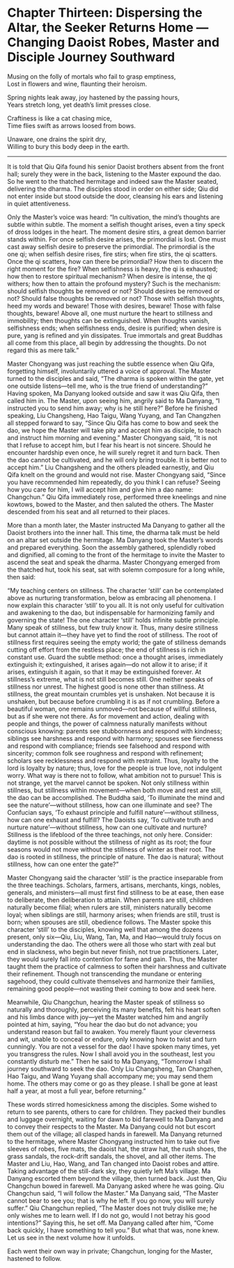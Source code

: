 # Chapter Thirteen: Dispersing the Altar, the Seeker Returns Home — Changing Daoist Robes, Master and Disciple Journey Southward

Musing on the folly of mortals who fail to grasp emptiness,  
Lost in flowers and wine, flaunting their heroism.  

Spring nights leak away, joy hastened by the passing hours,  
Years stretch long, yet death’s limit presses close.  

Craftiness is like a cat chasing mice,  
Time flies swift as arrows loosed from bows.  

Unaware, one drains the spirit dry,  
Willing to bury this body deep in the earth.  

---

It is told that Qiu Qifa found his senior Daoist brothers absent from the front hall; surely they were in the back, listening to the Master expound the dao. So he went to the thatched hermitage and indeed saw the Master seated, delivering the dharma. The disciples stood in order on either side; Qiu did not enter inside but stood outside the door, cleansing his ears and listening in quiet attentiveness.

Only the Master’s voice was heard: “In cultivation, the mind’s thoughts are subtle within subtle. The moment a selfish thought arises, even a tiny speck of dross lodges in the heart. The moment desire stirs, a great demon barrier stands within. For once selfish desire arises, the primordial is lost. One must cast away selfish desire to preserve the primordial. The primordial is the one qi; when selfish desire rises, fire stirs; when fire stirs, the qi scatters. Once the qi scatters, how can there be primordial? How then to discern the right moment for the fire? When selfishness is heavy, the qi is exhausted; how then to restore spiritual mechanism? When desire is intense, the qi withers; how then to attain the profound mystery? Such is the mechanism: should selfish thoughts be removed or not? Should desires be removed or not? Should false thoughts be removed or not? Those with selfish thoughts, heed my words and beware! Those with desires, beware! Those with false thoughts, beware! Above all, one must nurture the heart to stillness and immobility; then thoughts can be extinguished. When thoughts vanish, selfishness ends; when selfishness ends, desire is purified; when desire is pure, yang is refined and yin dissipates. True immortals and great Buddhas all come from this place, all begin by addressing the thoughts. Do not regard this as mere talk.”

Master Chongyang was just reaching the subtle essence when Qiu Qifa, forgetting himself, involuntarily uttered a voice of approval. The Master turned to the disciples and said, “The dharma is spoken within the gate, yet one outside listens—tell me, who is the true friend of understanding?” Having spoken, Ma Danyang looked outside and saw it was Qiu Qifa, then called him in. The Master, upon seeing him, angrily said to Ma Danyang, “I instructed you to send him away; why is he still here?” Before he finished speaking, Liu Changsheng, Hao Taigu, Wang Yuyang, and Tan Changzhen all stepped forward to say, “Since Qiu Qifa has come to bow and seek the dao, we hope the Master will take pity and accept him as disciple, to teach and instruct him morning and evening.” Master Chongyang said, “It is not that I refuse to accept him, but I fear his heart is not sincere. Should he encounter hardship even once, he will surely regret it and turn back. Then the dao cannot be cultivated, and he will only bring trouble. It is better not to accept him.” Liu Changsheng and the others pleaded earnestly, and Qiu Qifa knelt on the ground and would not rise. Master Chongyang said, “Since you have recommended him repeatedly, do you think I can refuse? Seeing how you care for him, I will accept him and give him a dao name: Changchun.” Qiu Qifa immediately rose, performed three kneelings and nine kowtows, bowed to the Master, and then saluted the others. The Master descended from his seat and all returned to their places.

More than a month later, the Master instructed Ma Danyang to gather all the Daoist brothers into the inner hall. This time, the dharma talk must be held on an altar set outside the hermitage. Ma Danyang took the Master’s words and prepared everything. Soon the assembly gathered, splendidly robed and dignified, all coming to the front of the hermitage to invite the Master to ascend the seat and speak the dharma. Master Chongyang emerged from the thatched hut, took his seat, sat with solemn composure for a long while, then said:

“My teaching centers on stillness. The character ‘still’ can be contemplated above as nurturing transformation, below as embracing all phenomena. I now explain this character ‘still’ to you all. It is not only useful for cultivation and awakening to the dao, but indispensable for harmonizing family and governing the state! The one character ‘still’ holds infinite subtle principle. Many speak of stillness, but few truly know it. Thus, many desire stillness but cannot attain it—they have yet to find the root of stillness. The root of stillness first requires seeing the empty world; the gate of stillness demands cutting off effort from the restless place; the end of stillness is rich in constant use. Guard the subtle method: once a thought arises, immediately extinguish it; extinguished, it arises again—do not allow it to arise; if it arises, extinguish it again, so that it may be extinguished forever. At stillness’s extreme, what is not still becomes still. One neither speaks of stillness nor unrest. The highest good is none other than stillness. At stillness, the great mountain crumbles yet is unshaken. Not because it is unshaken, but because before crumbling it is as if not crumbling. Before a beautiful woman, one remains unmoved—not because of willful stillness, but as if she were not there. As for movement and action, dealing with people and things, the power of calmness naturally manifests without conscious knowing: parents see stubbornness and respond with kindness; siblings see harshness and respond with harmony; spouses see fierceness and respond with compliance; friends see falsehood and respond with sincerity; common folk see roughness and respond with refinement; scholars see recklessness and respond with restraint. Thus, loyalty to the lord is loyalty by nature; thus, love for the people is true love, not indulgent worry. What way is there not to follow, what ambition not to pursue! This is not strange, yet the marvel cannot be spoken. Not only stillness within stillness, but stillness within movement—when both move and rest are still, the dao can be accomplished. The Buddha said, ‘To illuminate the mind and see the nature’—without stillness, how can one illuminate and see? The Confucian says, ‘To exhaust principle and fulfill nature’—without stillness, how can one exhaust and fulfill? The Daoists say, ‘To cultivate truth and nurture nature’—without stillness, how can one cultivate and nurture? Stillness is the lifeblood of the three teachings, not only here. Consider: daytime is not possible without the stillness of night as its root; the four seasons would not move without the stillness of winter as their root. The dao is rooted in stillness, the principle of nature. The dao is natural; without stillness, how can one enter the gate?”

Master Chongyang said the character ‘still’ is the practice inseparable from the three teachings. Scholars, farmers, artisans, merchants, kings, nobles, generals, and ministers—all must first find stillness to be at ease, then ease to deliberate, then deliberation to attain. When parents are still, children naturally become filial; when rulers are still, ministers naturally become loyal; when siblings are still, harmony arises; when friends are still, trust is born; when spouses are still, obedience follows. The Master spoke this character ‘still’ to the disciples, knowing well that among the dozens present, only six—Qiu, Liu, Wang, Tan, Ma, and Hao—would truly focus on understanding the dao. The others were all those who start with zeal but end in slackness, who begin but never finish, not true practitioners. Later, they would surely fall into contention for fame and gain. Thus, the Master taught them the practice of calmness to soften their harshness and cultivate their refinement. Though not transcending the mundane or entering sagehood, they could cultivate themselves and harmonize their families, remaining good people—not wasting their coming to bow and seek here.

Meanwhile, Qiu Changchun, hearing the Master speak of stillness so naturally and thoroughly, perceiving its many benefits, felt his heart soften and his limbs dance with joy—yet the Master watched him and angrily pointed at him, saying, “You hear the dao but do not advance; you understand reason but fail to awaken. You merely flaunt your cleverness and wit, unable to conceal or endure, only knowing how to twist and turn cunningly. You are not a vessel for the dao! I have spoken many times, yet you transgress the rules. Now I shall avoid you in the southeast, lest you constantly disturb me.” Then he said to Ma Danyang, “Tomorrow I shall journey southward to seek the dao. Only Liu Changsheng, Tan Changzhen, Hao Taigu, and Wang Yuyang shall accompany me; you may send them home. The others may come or go as they please. I shall be gone at least half a year, at most a full year, before returning.”

These words stirred homesickness among the disciples. Some wished to return to see parents, others to care for children. They packed their bundles and luggage overnight, waiting for dawn to bid farewell to Ma Danyang and to convey their respects to the Master. Ma Danyang could not but escort them out of the village; all clasped hands in farewell. Ma Danyang returned to the hermitage, where Master Chongyang instructed him to take out five sleeves of robes, five mats, the daoist hat, the straw hat, the rush shoes, the grass sandals, the rock-drift sandals, the shovel, and all other items. The Master and Liu, Hao, Wang, and Tan changed into Daoist robes and attire. Taking advantage of the still-dark sky, they quietly left Ma’s village. Ma Danyang escorted them beyond the village, then turned back. Just then, Qiu Changchun bowed in farewell. Ma Danyang asked where he was going. Qiu Changchun said, “I will follow the Master.” Ma Danyang said, “The Master cannot bear to see you; that is why he left. If you go now, you will surely suffer.” Qiu Changchun replied, “The Master does not truly dislike me; he only wishes me to learn well. If I do not go, would I not betray his good intentions?” Saying this, he set off. Ma Danyang called after him, “Come back quickly, I have something to tell you.” But what that was, none knew. Let us see in the next volume how it unfolds.

Each went their own way in private; Changchun, longing for the Master, hastened to follow.
